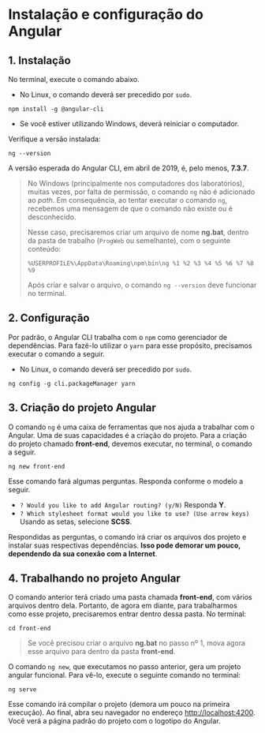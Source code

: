 # Instalação e configuração do Angular

## 1. Instalação

No terminal, execute o comando abaixo. 
* No Linux, o comando deverá ser precedido por `sudo`.

`npm install -g @angular-cli`

* Se você estiver utilizando Windows, deverá reiniciar o computador.

Verifique a versão instalada:

`ng --version`

A versão esperada do Angular CLI, em abril de 2019, é, pelo menos, **7.3.7**.

> No Windows (principalmente nos computadores dos laboratórios), muitas vezes, por falta de permissão, o comando `ng` não é adicionado ao *path*. Em consequência, ao tentar executar o comando `ng`, recebemos uma mensagem de que o comando não existe ou é desconhecido.
>
> Nesse caso, precisaremos criar um arquivo de nome **ng.bat**, dentro da pasta de trabalho (`ProgWeb` ou semelhante), com o seguinte conteúdo:
>
> `%USERPROFILE%\AppData\Roaming\npm\bin\ng %1 %2 %3 %4 %5 %6 %7 %8 %9`
>
> Após criar e salvar o arquivo, o comando `ng --version` deve funcionar no terminal.

## 2. Configuração

Por padrão, o Angular CLI trabalha com o `npm` como gerenciador de dependências. Para fazê-lo utilizar o `yarn` para esse propósito, precisamos executar o comando a seguir.
* No Linux, o comando deverá ser precedido por `sudo`.

`ng config -g cli.packageManager yarn`

## 3. Criação do projeto Angular

O comando `ng` é uma caixa de ferramentas que nos ajuda a trabalhar com o Angular. Uma de suas capacidades é a criação do projeto. Para a criação do projeto chamado **front-end**, devemos executar, no terminal, o comando a seguir.

`ng new front-end`

Esse comando fará algumas perguntas. Responda conforme o modelo a seguir.
* `? Would you like to add Angular routing? (y/N)` Responda **Y**.
* `? Which stylesheet format would you like to use? (Use arrow keys)` Usando as setas, selecione **SCSS**.

Respondidas as perguntas, o comando irá criar os arquivos dos projeto e instalar suas respectivas dependências. **Isso pode demorar um pouco, dependendo da sua conexão com a Internet**.

## 4. Trabalhando no projeto Angular

O comando anterior terá criado uma pasta chamada **front-end**, com vários arquivos dentro dela. Portanto, de agora em diante, para trabalharmos como esse projeto, precisaremos entrar dentro dessa pasta. No terminal:

`cd front-end`

> Se você precisou criar o arquivo **ng.bat** no passo nº 1, mova agora esse arquivo para dentro da pasta **front-end**.

O comando `ng new`, que executamos no passo anterior, gera um projeto angular funcional. Para vê-lo, execute o seguinte comando no terminal:

`ng serve`

Esse comando irá compilar o projeto (demora um pouco na primeira execução). Ao final, abra seu navegador no endereço [http://localhost:4200](http://localhost:4200). Você verá a página padrão do projeto com o logotipo do Angular. 



